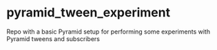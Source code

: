 pyramid_tween_experiment
========================

Repo with a basic Pyramid setup for performing some experiments with Pyramid tweens and subscribers